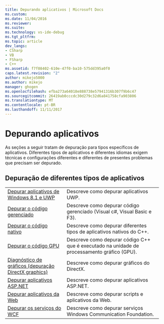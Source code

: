 ```yaml
---
title: Depurando aplicativos | Microsoft Docs
ms.custom: 
ms.date: 11/04/2016
ms.reviewer: 
ms.suite: 
ms.technology: vs-ide-debug
ms.tgt_pltfrm: 
ms.topic: article
dev_langs:
- CSharp
- VB
- FSharp
- C++
ms.assetid: f7f08402-610e-47f0-ba10-575dd395a0f0
caps.latest.revision: "2"
author: mikejo5000
ms.author: mikejo
manager: ghogen
ms.openlocfilehash: efba273a64018e888738e57941316b307f9b6c47
ms.sourcegitcommit: 26419ab0cccdc30d279c32d6a841758cfa903806
ms.translationtype: MT
ms.contentlocale: pt-BR
ms.lasthandoff: 11/11/2017
---
```

# <a name="debugging-applications"></a>Depurando aplicativos
As seções a seguir tratam de depuração para tipos específicos de aplicativos. Diferentes tipos de aplicativos e diferentes idiomas exigem técnicas e configurações diferentes e diferentes de presentes problemas que precisam ser depurado.  
  
## <a name="debugging-for-different-types-of-applications"></a>Depuração de diferentes tipos de aplicativos  
  
|||  
|-|-|  
|[Depurar aplicativos de Windows 8.1 e UWP](../debugger/debugging-windows-store-and-windows-universal-apps.md)|Descreve como depurar aplicativos UWP.|  
|[Depurar o código gerenciado](../debugger/debugging-managed-code.md)|Descreve como depurar código gerenciado (Visual c#, Visual Basic e F3).|  
|[Depurar o código nativo](../debugger/debugging-native-code.md)|Descreve como depurar diferentes tipos de aplicativos nativos do C++.|  
|[Depurar o código GPU](../debugger/debugging-gpu-code.md)|Descreve como depurar código C++ que é executado na unidade de processamento gráfico (GPU).|  
|[Diagnóstico de gráficos (depuração DirectX graphics)](../debugger/visual-studio-graphics-diagnostics.md)|Descreve como depurar gráficos do DirectX.|  
|[Depurar aplicativos ASP.NET](../debugger/how-to-enable-debugging-for-aspnet-applications.md)|Descreve como depurar aplicativos ASP.NET.| 
|[Depurar aplicativos da Web](../debugger/debugging-web-applications.md)|Descreve como depurar scripts e aplicativos da Web.|  
|[Depurar os serviços do WCF](../debugger/debugging-wcf-services.md)|Descreve como depurar serviços Windows Communication Foundation.|